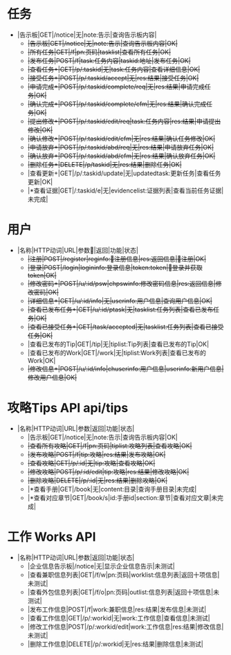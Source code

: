 # 任务
* |告示板|GET|/notice|无|note:告示|查询告示板内容|
  * ~~|告示板|GET|/notice|无|note:告示|查询告示板内容|OK|~~
  * ~~|所有任务|GET|/f|pn:页码|tasklist|查看所有任务|OK|~~
  * ~~|发布任务|POST|/f|task:任务内容|taskid:地址|发布任务|OK|~~
  * ~~|查看任务+|GET|/p/:taskid|无|task:任务内容|查看详细信息|OK|~~
  * ~~|接受任务+|POST|/p/:taskid/accept|无|res:结果|接受任务|OK|~~
  * ~~|申请完成+|POST|/p/:taskid/complete/req|无|res:结果|申请完成任务|OK|~~
  * ~~|确认完成+|POST|/p/:taskid/complete/cfm|无|res:结果|确认完成任务|OK|~~
  * ~~|提出修改+|POST|/p/:taskid/edit/req|task:任务内容|res:结果|申请提出修改|OK|~~
  * ~~|确认修改+|POST|/p/:taskid/edit/cfm|无|res:结果|确认任务修改|OK|~~
  * ~~|申请放弃+|POST|/p/:taskid/abd/req|无|res:结果|申请放弃任务|OK|~~
  * ~~|确认放弃+|POST|/p/:taskid/abd/cfm|无|res:结果|确认放弃任务|OK|~~
  * ~~|删除任务+|DELETE|/p/taskid|无|res:结果|删除任务|OK|~~
  * |查看更新+|GET|/p/:taskid/update|无|updatedtask:更新任务|查看任务更新|OK|
  * |*查看证据|GET|/:taskid/e|无|evidencelist:证据列表|查看当前任务证据|未完成|

# 用户
* |名称|HTTP动词|URL|参数|返回|功能|状态|
  * ~~|注册|POST|/register|reginfo:注册信息|res:返回信息|注册|OK|~~
  * ~~|登录|POST|/login|logininfo:登录信息|token:token|登录并获取token|OK|~~
  * ~~|修改密码+|POST|/u/:id/psw|chpswinfo:修改密码信息|res:返回信息|修改密码|OK|~~
  * ~~|详细信息+|GET|/u/:id/info|无|userinfo:用户信息|查询用户信息|OK|~~
  * ~~|查看已发布任务+|GET|/u/:id/ptask|无|tasklist:任务列表|查看已发布任务|OK|~~
  * ~~|查看已接受任务+|GET|/task/accepted|无|tasklist:任务列表|查看已接受任务|OK|~~
  * |查看已发布的Tip|GET|/tip|无|tiplist:Tip列表|查看已发布的Tip|OK|
  * |查看已发布的Work|GET|/work|无|tiplist:Work列表|查看已发布的Work|OK|
  * ~~|修改信息+|POST|/u/:id/info|chuserinfo:用户信息|userinfo:新用户信息|修改用户信息|OK|~~
  
# 攻略Tips API api/tips
* |名称|HTTP动词|URL|参数|返回|功能|状态|
  * |告示板|GET|/notice|无|note:告示|查询告示板内容|OK|
  * ~~|查看所有攻略|GET|/f|pn:页码|tiplist:攻略列表|查看攻略|OK|~~
  * ~~|发布攻略|POST|/f|tip:攻略|res:结果|发布攻略|OK|~~
  * ~~|查看攻略|GET|/p/:id|无|tip:攻略|查看攻略|OK|~~
  * ~~|修改攻略|POST|/p/:id/edit|tip:攻略|res:结果|修改攻略|OK|~~
  * ~~|删除攻略|DELETE|/p/:id|无|res:结果|删除攻略|OK|~~
  * |*查看手册|GET|/book|无|content:目录|查询手册目录|未完成|
  * |*查看对应章节|GET|/book/s|id:手册id|section:章节|查看对应文章|未完成|

# 工作 Works API
* |名称|HTTP动词|URL|参数|返回|功能|状态|
  * |企业信息告示板|/notice|无|显示企业信息告示|未测试|
  * |查看兼职信息列表|GET|/f/w|pn:页码|worklist:信息列表|返回十项信息|未测试|
  * |查看外包信息列表|GET|/f/o|pn:页码|outlist:信息列表|返回十项信息|未测试|
  * |发布工作信息|POST|/f|work:兼职信息|res:结果|发布信息|未测试|
  * |查看工作信息|GET|/p/:workid|无|work:工作信息|查看信息|未测试|
  * |修改工作信息|POST|/p/:workid/edit|work:工作信息|res:结果|修改信息|未测试|
  * |删除工作信息|DELETE|/p/:workid|无|res:结果|删除信息|未测试|